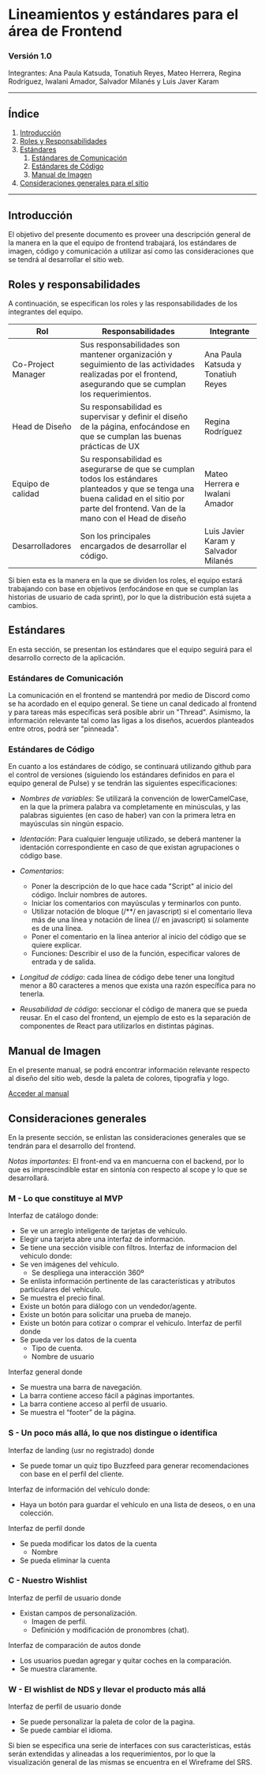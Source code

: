 # Lineamientos y estándares para el área de Frontend

### Versión 1.0
Integrantes: Ana Paula Katsuda, Tonatiuh Reyes, Mateo Herrera, Regina Rodríguez, Iwalani Amador, Salvador Milanés y Luis Javer Karam

---

## Índice
1. [Introducción](#introducción)
2. [Roles y Responsabilidades](#roles-y-responsabilidades)
3. [Estándares](#estándares)
    1. [Estándares de Comunicación](#estándares-de-comunicación)
    2. [Estándares de Código](#estándares-de-código)
    3. [Manual de Imagen](#manual-de-imagen)
5. [Consideraciones generales para el sitio]()

--- 

## Introducción 
El objetivo del presente documento es proveer una descripción general de la manera en la que el equipo de frontend trabajará, los estándares de imagen, código y comunicación a utilizar así como las consideraciones que se tendrá al desarrollar el sitio web. 

## Roles y responsabilidades
A continuación, se especifican los roles y las responsabilidades de los integrantes del equipo. 

| Rol | Responsabilidades | Integrante |
| --- | --- | --- |
| Co-Project Manager| Sus responsabilidades son mantener organización y seguimiento de las actividades realizadas por el frontend, asegurando que se cumplan los requerimientos. | Ana Paula Katsuda y Tonatiuh Reyes |
| Head de Diseño | Su responsabilidad es supervisar y definir el diseño de la página, enfocándose en que se cumplan las buenas prácticas de UX | Regina Rodríguez | 
| Equipo de calidad | Su responsabilidad es asegurarse de que se cumplan todos los estándares planteados y que se tenga una buena calidad en el sitio por parte del frontend. Van de la mano con el Head de diseño | Mateo Herrera e Iwalani Amador | 
| Desarrolladores | Son los principales encargados de desarrollar el código. | Luis Javier Karam y Salvador Milanés | 

Si bien esta es la manera en la que se dividen los roles, el equipo estará trabajando con base en objetivos (enfocándose en que se cumplan las historias de usuario de cada sprint), por lo que la distribución está sujeta a cambios. 

## Estándares

En esta sección, se presentan los estándares que el equipo seguirá para el desarrollo correcto de la aplicación. 

### Estándares de Comunicación
La comunicación en el frontend se mantendrá por medio de Discord como se ha acordado en el equipo general. Se tiene un canal dedicado al frontend y para tareas más específicas será posible abrir un "Thread". Asimismo, la información relevante tal como las ligas a los diseños, acuerdos planteados entre otros, podrá ser "pinneada".

### Estándares de Código
En cuanto a los estándares de código, se continuará utilizando github para el control de versiones (siguiendo los estándares definidos en para el equipo general de Pulse) y se tendrán las siguientes especificaciones: 

- _Nombres de variables_: Se utilizará la convención de lowerCamelCase, en la que la primera palabra va completamente en minúsculas, y las palabras siguientes (en caso de haber) van con la primera letra en mayúsculas sin ningún espacio. 
- _Identación_: Para cualquier lenguaje utilizado, se deberá mantener la identación correspondiente en caso de que existan agrupaciones o código base. 
- _Comentarios_: 

    - Poner la descripción de lo que hace cada "Script" al inicio del código. Incluir nombres de autores. 
    - Iniciar los comentarios con mayúsculas y terminarlos con punto. 
    - Utilizar notación de bloque (/**/ en javascript) si el comentario lleva más de una línea y notación de línea (// en javascript) si solamente es de una línea. 
    - Poner el comentario en la línea anterior al inicio del código que se quiere explicar. 
    - Funciones: Describir el uso de la función, especificar valores de entrada y de salida. 
- _Longitud de código_: cada línea de código debe tener una longitud menor a 80 caracteres a menos que exista una razón específica para no tenerla. 
- _Reusabilidad de código_: seccionar el código de manera que se pueda reusar. En el caso del frontend, un ejemplo de esto es la separación de componentes de React para utilizarlos en distintas páginas. 

## Manual de Imagen
En el presente manual, se podrá encontrar información relevante respecto al diseño del sitio web, desde la paleta de colores, tipografía y logo. 

[Acceder al manual](https://www.canva.com/design/DAFe6UqGWEM/fySzxZqLm30OoAXwTal-BQ/view?utm_content=DAFe6UqGWEM&utm_campaign=designshare&utm_medium=link2&utm_source=sharebutton)

## Consideraciones generales
En la presente sección, se enlistan las consideraciones generales que se tendrán para el desarrollo del frontend. 

_Notas importantes:_
El front-end va en mancuerna con el backend, por lo que es imprescindible estar en sintonía con respecto al scope y lo que se desarrollará.

### M - Lo que constituye al MVP
Interfaz de catálogo donde:
- Se ve un arreglo inteligente de tarjetas de vehículo.
- Elegir una tarjeta abre una interfaz de información.
- Se tiene una sección visible con filtros.
Interfaz de informacion del vehiculo donde:
- Se ven imágenes del vehículo.
    - Se despliega una interacción 360º 
- Se enlista información pertinente de las características y atributos particulares del vehículo.
- Se muestra el precio final.
- Existe un botón para diálogo con un vendedor/agente.
- Existe un botón para solicitar una prueba de manejo.
- Existe un botón para cotizar o comprar el vehículo. 
Interfaz de perfil donde
- Se pueda ver los datos de la cuenta 
    - Tipo de cuenta.
    - Nombre de usuario

Interfaz general donde
- Se muestra una barra de navegación. 
- La barra contiene acceso fácil a páginas importantes. 
- La barra contiene acceso al perfil de usuario.
- Se muestra el “footer” de la página. 

### S - Un poco más allá, lo que nos distingue o identifica
Interfaz de landing (usr no registrado) donde
- Se puede tomar un quiz tipo Buzzfeed para generar recomendaciones con base en el perfil del cliente.

Interfaz de información del vehículo donde:
- Haya un botón para guardar el vehículo en una lista de deseos, o en una colección.

Interfaz de perfil donde
- Se pueda modificar los datos de la cuenta
    - Nombre
- Se pueda eliminar la cuenta

### C - Nuestro Wishlist
Interfaz de perfil de usuario donde
- Existan campos de personalización.
    - Imagen de perfil.
    - Definición y modificación de pronombres (chat).

Interfaz de comparación de autos donde
- Los usuarios puedan agregar y quitar coches en la comparación. 
- Se muestra claramente.

### W - El wishlist de NDS y llevar el producto más allá
Interfaz de perfil de usuario donde
- Se puede personalizar la paleta de color de la pagina.
- Se puede cambiar el idioma.

Si bien se especifica una serie de interfaces con sus características, estás serán extendidas y alineadas a los requerimientos, por lo que la visualización general de las mismas se encuentra en el Wireframe del SRS. 
